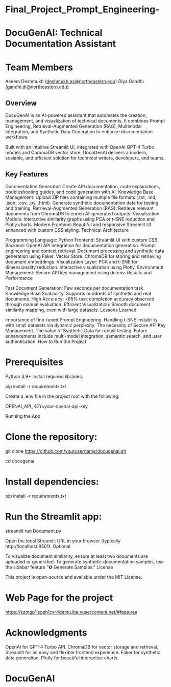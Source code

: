 # Final_Project_Prompt_Engineering-
# DocuGenAI: Technical Documentation Assistant

# Team Members

Aseem Deshmukh (deshmukh.as@northeastern.edu)
Diya Gandhi (gandhi.di@northeastern.edu)
## Overview

DocuGenAI is an AI-powered assistant that automates the creation, management, and visualization of technical documents. It combines Prompt Engineering, Retrieval-Augmented Generation (RAG), Multimodal Integration, and Synthetic Data Generation to enhance documentation workflows.

Built with an intuitive Streamlit UI, integrated with OpenAI GPT-4 Turbo models and ChromaDB vector store, DocuGenAI delivers a modern, scalable, and efficient solution for technical writers, developers, and teams.

## Key Features

Documentation Generator: Create API documentation, code explanations, troubleshooting guides, and code generation with AI.
Knowledge Base Management:
Upload ZIP files containing multiple file formats (.txt, .md, .json, .csv, .py, .html).
Generate synthetic documentation data for testing and training.
Retrieval-Augmented Generation (RAG): Retrieve relevant documents from ChromaDB to enrich AI-generated outputs.
Visualization Module: Interactive similarity graphs using PCA or t-SNE reduction and Plotly charts.
Modern Frontend: Beautiful and responsive Streamlit UI enhanced with custom CSS styling.
Technical Architecture

Programming Language: Python
Frontend: Streamlit UI with custom CSS.
Backend:
OpenAI API integration for documentation generation.
Prompt engineering and context retrieval.
Document processing and synthetic data generation using Faker.
Vector Store: ChromaDB for storing and retrieving document embeddings.
Visualization Layer:
PCA and t-SNE for dimensionality reduction.
Interactive visualization using Plotly.
Environment Management: Secure API key management using dotenv.
Results and Performance

Fast Document Generation: Few seconds per documentation task.
Knowledge Base Scalability: Supports hundreds of synthetic and real documents.
High Accuracy: >85% task completion accuracy observed through manual evaluation.
Efficient Visualization: Smooth document similarity mapping, even with large datasets.
Lessons Learned

Importance of fine-tuned Prompt Engineering.
Handling t-SNE instability with small datasets via dynamic perplexity.
The necessity of Secure API Key Management.
The value of Synthetic Data for robust testing.
Future enhancements include multi-model integration, semantic search, and user authentication.
How to Run the Project

# Prerequisites

Python 3.9+
Install required libraries:

pip install -r requirements.txt

Create a .env file in the project root with the following:

OPENAI_API_KEY=your-openai-api-key

Running the App

# Clone the repository:

git clone https://github.com/yourusername/docugenai.git

cd docugenai
# Install dependencies:

pip install -r requirements.txt

# Run the Streamlit app:

streamlit run Document.py

Open the local Streamlit URL in your browser (typically http://localhost:8501).
Optional

To visualize document similarity, ensure at least two documents are uploaded or generated.
To generate synthetic documentation samples, use the sidebar feature "✪ Generate Samples."
License

This project is open-source and available under the MIT License.
# Web Page for the project

https://kzmgp1isgeh1cxr4demu.lite.vusercontent.net/#features


# Acknowledgments

OpenAI for GPT-4 Turbo API.
ChromaDB for vector storage and retrieval.
Streamlit for an easy and flexible frontend experience.
Faker for synthetic data generation.
Plotly for beautiful interactive charts.
# DocuGenAI
